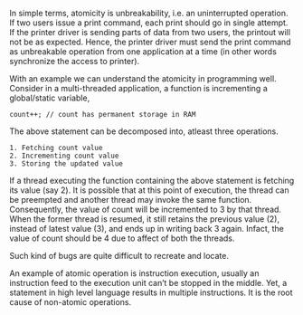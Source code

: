 In simple terms, atomicity is unbreakability, i.e. an uninterrupted operation. If two users issue a print command, each print should go in single attempt. If the printer driver is sending parts of data from two users, the printout will not be as expected. Hence, the printer driver must send the print command as unbreakable operation from one application at a time (in other words synchronize the access to printer).

With an example we can understand the atomicity in programming well. Consider in a multi-threaded application, a function is incrementing a global/static variable,

```
count++; // count has permanent storage in RAM
```

The above statement can be decomposed into, atleast three operations.

```
1. Fetching count value
2. Incrementing count value
3. Storing the updated value
```

If a thread executing the function containing the above statement is fetching its value (say 2). It is possible that at this point of execution, the thread can be preempted and another thread may invoke the same function. Consequently, the value of count will be incremented to 3 by that thread. When the former thread is resumed, it still retains the previous value (2), instead of latest value (3), and ends up in writing back 3 again. Infact, the value of count should be 4 due to affect of both the threads.

Such kind of bugs are quite difficult to recreate and locate.

An example of atomic operation is instruction execution, usually an instruction feed to the execution unit can’t be stopped in the middle. Yet, a statement in high level language results in multiple instructions. It is the root cause of non-atomic operations.
